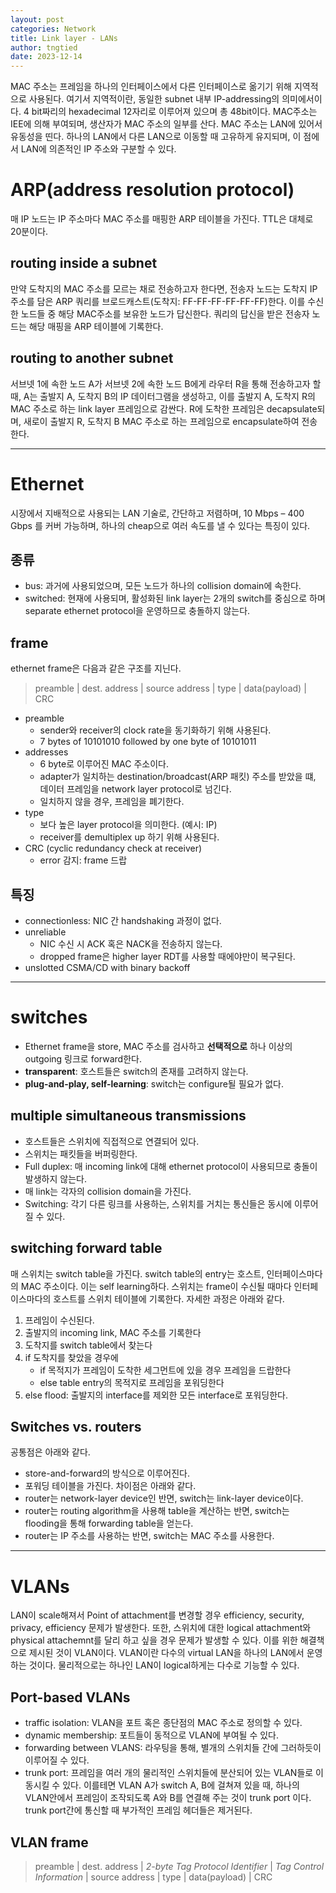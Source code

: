 ```yaml
---
layout: post
categories: Network
title: Link layer - LANs
author: tngtied
date: 2023-12-14
---
```

MAC 주소는 프레임을 하나의 인터페이스에서 다른 인터페이스로 옮기기 위해 지역적으로 사용된다. 여기서 지역적이란, 동일한 subnet 내부 IP-addressing의 의미에서이다. 4 bit짜리의 hexadecimal 12자리로 이루어져 있으며 총 48bit이다. MAC주소는 IEE에 의해 부여되며, 생산자가 MAC 주소의 일부를 산다.
MAC 주소는 LAN에 있어서 유동성을 띤다. 하나의 LAN에서 다른 LAN으로 이동할 때 고유하게 유지되며, 이 점에서 LAN에 의존적인 IP 주소와 구분할 수 있다.

# ARP(address resolution protocol)
매 IP 노드는 IP 주소마다 MAC 주소를 매핑한 ARP 테이블을 가진다. TTL은 대체로 20분이다. 

## routing inside a subnet
만약 도착지의 MAC 주소를 모르는 채로 전송하고자 한다면, 전송자 노드는 도착지 IP주소를 담은 ARP 쿼리를 브로드캐스트(도착지: FF-FF-FF-FF-FF-FF)한다. 이를 수신한 노드들 중 해당 MAC주소를 보유한 노드가 답신한다. 쿼리의 답신을 받은 전송자 노드는 해당 매핑을 ARP 테이블에 기록한다. 

## routing to another subnet
서브넷 1에 속한 노드 A가 서브넷 2에 속한 노드 B에게 라우터 R을 통해 전송하고자 할 때, A는 출발지 A, 도착지 B의 IP 데이터그램을 생성하고, 이를 출발지 A, 도착지 R의 MAC 주소로 하는 link layer 프레임으로 감싼다. R에 도착한 프레임은 decapsulate되며, 새로이 출발지 R, 도착지 B MAC 주소로 하는 프레임으로 encapsulate하여 전송한다.

-----
# Ethernet
시장에서 지배적으로 사용되는 LAN 기술로, 간단하고 저렴하며, 10 Mbps – 400 Gbps 를 커버 가능하며, 하나의 cheap으로 여러 속도를 낼 수 있다는 특징이 있다. 

## 종류
* bus: 과거에 사용되었으며, 모든 노드가 하나의 collision domain에 속한다.
* switched: 현재에 사용되며, 활성화된 link layer는 2개의 switch를 중심으로 하며 separate ethernet protocol을 운영하므로 충돌하지 않는다. 

## frame
ethernet frame은 다음과 같은 구조를 지닌다. 
> preamble | dest. address | source address | type | data(payload) | CRC
* preamble
    - sender와 receiver의 clock rate을 동기화하기 위해 사용된다. 
    - 7 bytes of 10101010 followed by one byte of 10101011
* addresses 
    - 6 byte로 이루어진 MAC 주소이다.
    - adapter가 일치하는 destination/broadcast(ARP 패킷) 주소를 받았을 떄, 데이터 프레임을 network layer protocol로 넘긴다.
    - 일치하지 않을 경우, 프레임을 폐기한다.
* type
    - 보다 높은 layer protocol을 의미한다. (예시: IP)
    - receiver를 demultiplex up 하기 위해 사용된다.
* CRC (cyclic redundancy check at receiver)
    - error 감지: frame 드랍

## 특징
* connectionless: NIC 간 handshaking 과정이 없다. 
* unreliable
    - NIC 수신 시 ACK 혹은 NACK을 전송하지 않는다.
    - dropped frame은 higher layer RDT를 사용할 때에야만이 복구된다.
* unslotted CSMA/CD with binary backoff
----- 
# switches
* Ethernet frame을 store, MAC 주소를 검사하고 **선택적으로** 하나 이상의 outgoing 링크로 forward한다. 
* **transparent**: 호스트들은 switch의 존재를 고려하지 않는다.
* **plug-and-play, self-learning**: switch는 configure될 필요가 없다.

## multiple simultaneous transmissions
* 호스트들은 스위치에 직접적으로 연결되어 있다. 
* 스위치는 패킷들을 버퍼링한다.
* Full duplex: 매 incoming link에 대해 ethernet protocol이 사용되므로 충돌이 발생하지 않는다.
* 매 link는 각자의 collision domain을 가진다. 
* Switching: 각기 다른 링크를 사용하는, 스위치를 거치는 통신들은 동시에 이루어질 수 있다. 

## switching forward table
매 스위치는 switch table을 가진다. switch table의 entry는 호스트, 인터페이스마다의 MAC 주소이다. 
이는 self learning하다. 스위치는 frame이 수신될 때마다 인터페이스마다의 호스트를 스위치 테이블에 기록한다. 자세한 과정은 아래와 같다.
1. 프레임이 수신된다.
2. 출발지의 incoming link, MAC 주소를 기록한다
3. 도착지를 switch table에서 찾는다
4. if 도착지를 찾았을 경우에
    - if 목적지가 프레임이 도착한 세그먼트에 있을 경우 프레임을 드랍한다
    - else table entry의 목적지로 프레임을 포워딩한다
5. else flood: 출발지의 interface를 제외한 모든 interface로 포워딩한다. 

## Switches vs. routers
공통점은 아래와 같다.
* store-and-forward의 방식으로 이루어진다.
* 포워딩 테이블을 가진다.
차이점은 아래와 같다.
* router는 network-layer device인 반면, switch는 link-layer device이다.
* router는 routing algorithm을 사용해 table을 계산하는 반면, switch는 flooding을 통해 forwarding table을 얻는다.
* router는 IP 주소를 사용하는 반면, switch는 MAC 주소를 사용한다. 

-----
# VLANs
LAN이 scale해져서 Point of attachment를 변경할 경우 efficiency, security, privacy, efficiency 문제가 발생한다. 또한, 스위치에 대한 logical attachment와 physical attachemnt를 달리 하고 싶을 경우 문제가 발생할 수 있다. 이를 위한 해결책으로 제시된 것이 VLAN이다.
VLAN이란 다수의 virtual LAN을 하나의 LAN에서 운영하는 것이다. 물리적으로는 하나인 LAN이 logical하게는 다수로 기능할 수 있다. 

## Port-based VLANs
* traffic isolation: VLAN을 포트 혹은 종단점의 MAC 주소로 정의할 수 있다. 
* dynamic membership: 포트들이 동적으로 VLAN에 부여될 수 있다. 
* forwarding between VLANS: 라우팅을 통해, 별개의 스위치들 간에 그러하듯이 이루어질 수 있다. 
* trunk port: 프레임을 여러 개의 물리적인 스위치들에 분산되어 있는 VLAN들로 이동시킬 수 있다. 이를테면 VLAN A가 switch A, B에 걸쳐져 있을 때, 하나의 VLAN안에서 프레임이 조작되도록 A와 B를 연결해 주는 것이 trunk port 이다. trunk port간에 통신할 때 부가적인 프레임 헤더들은 제거된다. 

## VLAN frame

> preamble | dest. address | *2-byte Tag Protocol Identifier* | *Tag Control Information* | source address | type | data(payload) | CRC

